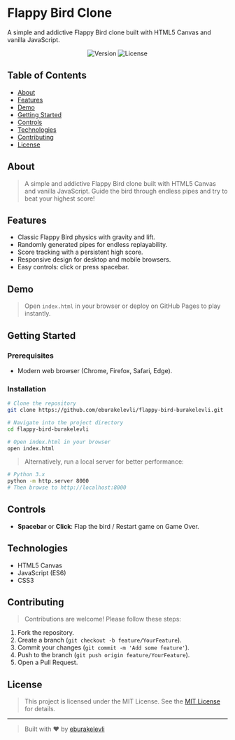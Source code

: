 # Flappy Bird Clone

A simple and addictive Flappy Bird clone built with HTML5 Canvas and vanilla JavaScript.

<p align="center">
  <img src="https://img.shields.io/badge/version-1.0.0-blue" alt="Version">
  <img src="https://img.shields.io/badge/license-MIT-green" alt="License">
</p>

## Table of Contents
- [About](#about)
- [Features](#features)
- [Demo](#demo)
- [Getting Started](#getting-started)
- [Controls](#controls)
- [Technologies](#technologies)
- [Contributing](#contributing)
- [License](#license)

## About

> A simple and addictive Flappy Bird clone built with HTML5 Canvas and vanilla JavaScript. Guide the bird through endless pipes and try to beat your highest score!

## Features

- Classic Flappy Bird physics with gravity and lift.
- Randomly generated pipes for endless replayability.
- Score tracking with a persistent high score.
- Responsive design for desktop and mobile browsers.
- Easy controls: click or press spacebar.

## Demo

> Open `index.html` in your browser or deploy on GitHub Pages to play instantly.

<!-- Add a GIF demo here by placing a file named `demo.gif` in the repo -->
<!-- ![Gameplay Demo](demo.gif) -->

## Getting Started

### Prerequisites
- Modern web browser (Chrome, Firefox, Safari, Edge).

### Installation

```bash
# Clone the repository
git clone https://github.com/eburakelevli/flappy-bird-burakelevli.git

# Navigate into the project directory
cd flappy-bird-burakelevli

# Open index.html in your browser
open index.html
```

> Alternatively, run a local server for better performance:
```bash
# Python 3.x
python -m http.server 8000
# Then browse to http://localhost:8000
```

## Controls

- **Spacebar** or **Click**: Flap the bird / Restart game on Game Over.

## Technologies

- HTML5 Canvas
- JavaScript (ES6)
- CSS3

## Contributing

> Contributions are welcome! Please follow these steps:
1. Fork the repository.
2. Create a branch (`git checkout -b feature/YourFeature`).
3. Commit your changes (`git commit -m 'Add some feature'`).
4. Push to the branch (`git push origin feature/YourFeature`).
5. Open a Pull Request.

## License

> This project is licensed under the MIT License. See the [MIT License](https://opensource.org/licenses/MIT) for details.

---

> Built with ❤️ by [eburakelevli](https://github.com/eburakelevli)